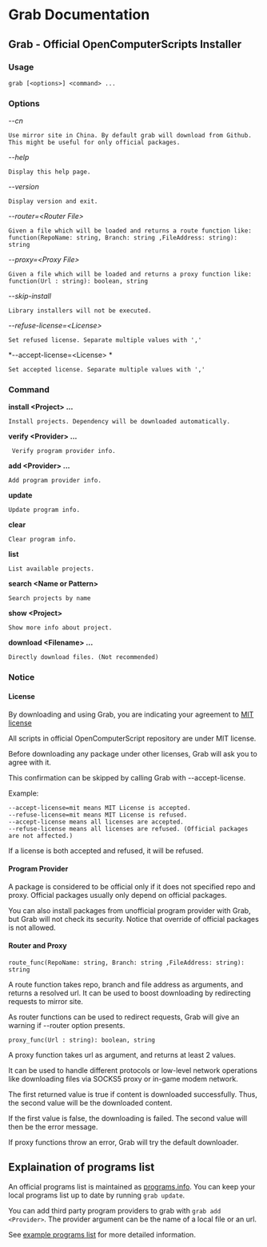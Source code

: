 # Grab Documentation

## Grab - Official OpenComputerScripts Installer

### Usage

    grab [<options>] <command> ...

### Options

*--cn*

    Use mirror site in China. By default grab will download from Github. This might be useful for only official packages.

*--help* 

    Display this help page.

*--version* 

    Display version and exit.

*--router=\<Router File>*

    Given a file which will be loaded and returns a route function like:
    function(RepoName: string, Branch: string ,FileAddress: string): string

*--proxy=\<Proxy File>*

    Given a file which will be loaded and returns a proxy function like:
    function(Url : string): boolean, string
    
*--skip-install*

    Library installers will not be executed.

*--refuse-license=\<License>*

    Set refused license. Separate multiple values with ','

*--accept-license=\<License> *

    Set accepted license. Separate multiple values with ','

### Command

**install \<Project> ...**

    Install projects. Dependency will be downloaded automatically.

**verify \<Provider> ...**

     Verify program provider info.

**add \<Provider> ...**

    Add program provider info.

**update**

    Update program info.

**clear**

    Clear program info.

**list**

    List available projects.

**search \<Name or Pattern>**

    Search projects by name

**show \<Project>**

    Show more info about project.

**download \<Filename> ...**

    Directly download files. (Not recommended)

### Notice

#### License

By downloading and using Grab, you are indicating your agreement to [MIT license](https://github.com/Kiritow/OpenComputerScripts/blob/master/LICENSE)

All scripts in official OpenComputerScript repository are under MIT license.

Before downloading any package under other licenses, Grab will ask you to agree with it.

This confirmation can be skipped by calling Grab with --accept-license.

Example:

    --accept-license=mit means MIT License is accepted. 
    --refuse-license=mit means MIT License is refused. 
    --accept-license means all licenses are accepted.
    --refuse-license means all licenses are refused. (Official packages are not affected.)

If a license is both accepted and refused, it will be refused.

#### Program Provider

A package is considered to be official only if it does not specified repo and proxy. Official packages usually only depend on official packages.

You can also install packages from unofficial program provider with Grab, but Grab will not check its security.
Notice that override of official packages is not allowed.

#### Router and Proxy

    route_func(RepoName: string, Branch: string ,FileAddress: string): string

A route function takes repo, branch and file address as arguments, and returns a resolved url.
It can be used to boost downloading by redirecting requests to mirror site.

As router functions can be used to redirect requests, Grab will give an warning if --router option presents.

    proxy_func(Url : string): boolean, string

A proxy function takes url as argument, and returns at least 2 values.

It can be used to handle different protocols or low-level network operations like downloading files via SOCKS5 proxy or in-game modem network.

The first returned value is true if content is downloaded successfully. Thus, the second value will be the downloaded content.

If the first value is false, the downloading is failed. The second value will then be the error message.

If proxy functions throw an error, Grab will try the default downloader.

## Explaination of programs list

An official programs list is maintained as [programs.info](programs.info). You can keep your local programs list up to date by running `grab update`.

You can add third party program providers to grab with `grab add <Provider>`. The provider argument can be the name of a local file or an url.

See [example programs list](programs.info.example) for more detailed information.